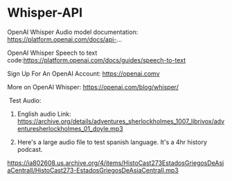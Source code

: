 # Whisper-API
OpenAI Whisper Audio model documentation: https://platform.openai.com/docs/api-...

OpenAI Whisper Speech to text code:https://platform.openai.com/docs/guides/speech-to-text

Sign Up For An OpenAI Account: https://openai.comv

More on OpenAI Whisper: https://openai.com/blog/whisper/

​
Test Audio:
1. English audio
  Link: https://archive.org/details/adventures_sherlockholmes_1007_librivox/adventuresherlockholmes_01_doyle.mp3

2. Here's a large audio file to test spanish language. It's a 4hr history podcast.

https://ia802608.us.archive.org/4/items/HistoCast273EstadosGriegosDeAsiaCentralI/HistoCast273-EstadosGriegosDeAsiaCentralI.mp3

